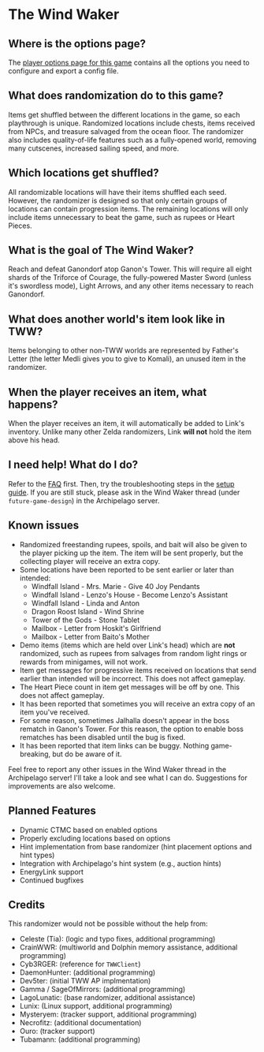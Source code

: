 # The Wind Waker

## Where is the options page?

The [player options page for this game](../player-options) contains all the options you need to configure and export a
config file.

## What does randomization do to this game?

Items get shuffled between the different locations in the game, so each playthrough is unique. Randomized locations
include chests, items received from NPCs, and treasure salvaged from the ocean floor. The randomizer also includes
quality-of-life features such as a fully-opened world, removing many cutscenes, increased sailing speed, and more.

## Which locations get shuffled?

All randomizable locations will have their items shuffled each seed. However, the randomizer is designed so that only
certain groups of locations can contain progression items. The remaining locations will only include items unnecessary
to beat the game, such as rupees or Heart Pieces.

## What is the goal of The Wind Waker?

Reach and defeat Ganondorf atop Ganon's Tower. This will require all eight shards of the Triforce of Courage, the
fully-powered Master Sword (unless it's swordless mode), Light Arrows, and any other items necessary to reach Ganondorf.

## What does another world's item look like in TWW?

Items belonging to other non-TWW worlds are represented by Father's Letter (the letter Medli gives you to give to
Komali), an unused item in the randomizer.

## When the player receives an item, what happens?

When the player receives an item, it will automatically be added to Link's inventory. Unlike many other Zelda
randomizers, Link **will not** hold the item above his head.

## I need help! What do I do?

Refer to the [FAQ](https://lagolunatic.github.io/wwrando/faq/) first. Then, try the troubleshooting steps in the [setup
guide](../setup/en). If you are still stuck, please ask in the Wind Waker thread (under `future-game-design`) in the
Archipelago server.

## Known issues

- Randomized freestanding rupees, spoils, and bait will also be given to the player picking up the item. The item will
  be sent properly, but the collecting player will receive an extra copy.
- Some locations have been reported to be sent earlier or later than intended:
  - Windfall Island - Mrs. Marie - Give 40 Joy Pendants
  - Windfall Island - Lenzo's House - Become Lenzo's Assistant
  - Windfall Island - Linda and Anton
  - Dragon Roost Island - Wind Shrine
  - Tower of the Gods - Stone Tablet
  - Mailbox - Letter from Hoskit's Girlfriend
  - Mailbox - Letter from Baito's Mother
- Demo items (items which are held over Link's head) which are **not** randomized, such as rupees from salvages from
  random light rings or rewards from minigames, will not work.
- Item get messages for progressive items received on locations that send earlier than intended will be incorrect. This
  does not affect gameplay.
- The Heart Piece count in item get messages will be off by one. This does not affect gameplay.
- It has been reported that sometimes you will receive an extra copy of an item you've received.
- For some reason, sometimes Jalhalla doesn't appear in the boss rematch in Ganon's Tower. For this reason, the option
  to enable boss rematches has been disabled until the bug is fixed.
- It has been reported that item links can be buggy. Nothing game-breaking, but do be aware of it.

Feel free to report any other issues in the Wind Waker thread in the Archipelago server! I'll take a look and see what I
can do. Suggestions for improvements are also welcome.

## Planned Features

- Dynamic CTMC based on enabled options
- Properly excluding locations based on options
- Hint implementation from base randomizer (hint placement options and hint types)
- Integration with Archipelago's hint system (e.g., auction hints)
- EnergyLink support
- Continued bugfixes

## Credits

This randomizer would not be possible without the help from:

- Celeste (Tia): (logic and typo fixes, additional programming)
- CrainWWR: (multiworld and Dolphin memory assistance, additional programming)
- Cyb3RGER: (reference for `TWWClient`)
- DaemonHunter: (additional programming)
- Dev5ter: (initial TWW AP implmentation)
- Gamma / SageOfMirrors: (additional programming)
- LagoLunatic: (base randomizer, additional assistance)
- Lunix: (Linux support, additional programming)
- Mysteryem: (tracker support, additional programming)
- Necrofitz: (additional documentation)
- Ouro: (tracker support)
- Tubamann: (additional programming)
